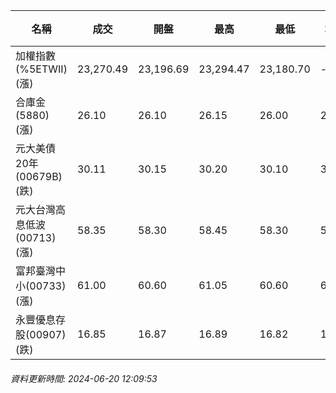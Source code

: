 | 名稱 | 成交 | 開盤 | 最高 | 最低 | 均價 | 成交金額(億) | 昨收 | 漲跌幅 | 漲跌 | 總量 | 昨量 | 振幅 |
| -------- | -------- | -------- | -------- |-------- | -------- | -------- |-------- |-------- |-------- | -------- | -------- |-------- |
|加權指數(%5ETWII) (漲)|23,270.49|23,196.69|23,294.47|23,180.70|-|3,653.41|23,209.54|0.26%|60.95|7,482,749|0|0.49%|
|合庫金(5880) (漲)|26.10|26.10|26.15|26.00|26.08|1.15|26.05|0.19%|0.05|4,416|14,058|0.58%|
|元大美債20年(00679B) (跌)|30.11|30.15|30.20|30.10|30.14|10.33|30.24|0.43%|0.13|34,258|74,603|0.33%|
|元大台灣高息低波(00713) (漲)|58.35|58.30|58.45|58.30|58.34|5.45|58.30|0.09%|0.05|9,341|29,114|0.26%|
|富邦臺灣中小(00733) (漲)|61.00|60.60|61.05|60.60|60.96|0.880|60.60|0.66%|0.40|1,444|2,448|0.74%|
|永豐優息存股(00907) (跌)|16.85|16.87|16.89|16.82|16.85|0.769|16.87|0.12%|0.02|4,563|5,107|0.41%|
###### 資料更新時間: 2024-06-20 12:09:53